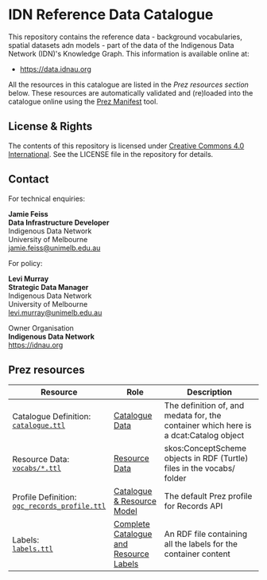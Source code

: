 # IDN Reference Data Catalogue

This repository contains the reference data - background vocabularies, spatial datasets adn models - part of the data of the Indigenous Data Network (IDN)'s Knowledge Graph. This information is available online at:

- https://data.idnau.org

All the resources in this catalogue are listed in the _Prez resources section_ below. These resources are automatically validated and (re)loaded into the catalogue online using the [Prez Manifest](https://pypi.org/project/prezmanifest/) tool.


## License & Rights

The contents of this repository is licensed under [Creative Commons 4.0 International](https://creativecommons.org/licenses/by/4.0/). See the LICENSE file in the repository for details.


## Contact

For technical enquiries:  

**Jamie Feiss  
Data Infrastructure Developer**  
Indigenous Data Network  
University of Melbourne  
[jamie.feiss@unimelb.edu.au](mailto:jamie.feiss@unimelb.edu.au)

For policy:

**Levi Murray  
Strategic Data Manager**  
Indigenous Data Network  
University of Melbourne  
[levi.murray@unimelb.edu.au](mailto:levi.murray@unimelb.edu.au)  

Owner Organisation  
**Indigenous Data Network**  
https://idnau.org


## Prez resources

| Resource                                                                                                                                            | Role                                                                                                                | Description                                                                          |
|-----------------------------------------------------------------------------------------------------------------------------------------------------|---------------------------------------------------------------------------------------------------------------------|--------------------------------------------------------------------------------------|
| Catalogue Definition:<br />[`catalogue.ttl`](catalogue.ttl)                                                                                         | [Catalogue Data](https://prez.dev/ManifestResourceRoles/CatalogueData)                                              | The definition of, and medata for, the container which here is a dcat:Catalog object |
| Resource Data:<br />[`vocabs/*.ttl`](vocabs/*.ttl)                                                                                                  | [Resource Data](https://prez.dev/ManifestResourceRoles/ResourceData)                                                | skos:ConceptScheme objects in RDF (Turtle) files in the vocabs/ folder               |
| Profile Definition:<br />[`ogc_records_profile.ttl`](https://github.com/RDFLib/prez/blob/main/prez/reference_data/profiles/ogc_records_profile.ttl) | [Catalogue & Resource Model](https://prez.dev/ManifestResourceRoles/CatalogueAndResourceModel)                      | The default Prez profile for Records API                                             |
| Labels:<br />[`labels.ttl`](labels.ttl)                                                                                                             | [Complete Catalogue and Resource Labels](https://prez.dev/ManifestResourceRoles/CompleteCatalogueAndResourceLabels) | An RDF file containing all the labels for the container content                      |
